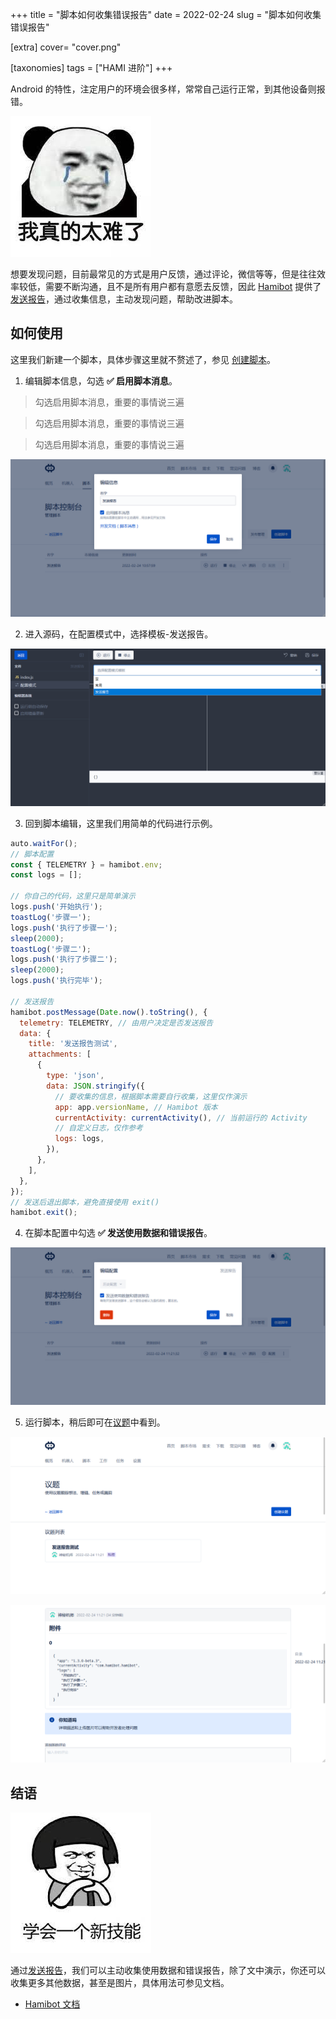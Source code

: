 +++
title = "脚本如何收集错误报告"
date = 2022-02-24
slug = "脚本如何收集错误报告"

[extra]
cover= "cover.png"

[taxonomies]
tags = ["HAMI 进阶"]
+++

Android 的特性，注定用户的环境会很多样，常常自己运行正常，到其他设备则报错。

![](tainanle.jpg)

想要发现问题，目前最常见的方式是用户反馈，通过评论，微信等等，但是往往效率较低，需要不断沟通，且不是所有用户都有意愿去反馈，因此 [Hamibot](https://hamibot.com) 提供了[发送报告](https://docs.hamibot.com/reference/hamibot#%E5%8F%91%E9%80%81%E6%8A%A5%E5%91%8A)，通过收集信息，主动发现问题，帮助改进脚本。

## 如何使用

这里我们新建一个脚本，具体步骤这里就不赘述了，参见 [创建脚本](https://docs.hamibot.com/tutorials/tutorial-create-script)。

1. 编辑脚本信息，勾选 **✅ 启用脚本消息**。

> 勾选启用脚本消息，重要的事情说三遍

> 勾选启用脚本消息，重要的事情说三遍

> 勾选启用脚本消息，重要的事情说三遍

![](Screenshot_20220224_104011.png)

2. 进入源码，在配置模式中，选择模板-发送报告。

![](Screenshot_20220224_104159.png)

3. 回到脚本编辑，这里我们用简单的代码进行示例。

```js
auto.waitFor();
// 脚本配置
const { TELEMETRY } = hamibot.env;
const logs = [];

// 你自己的代码，这里只是简单演示
logs.push('开始执行');
toastLog('步骤一');
logs.push('执行了步骤一');
sleep(2000);
toastLog('步骤二');
logs.push('执行了步骤二');
sleep(2000);
logs.push('执行完毕');

// 发送报告
hamibot.postMessage(Date.now().toString(), {
  telemetry: TELEMETRY, // 由用户决定是否发送报告
  data: {
    title: '发送报告测试',
    attachments: [
      {
        type: 'json',
        data: JSON.stringify({
          // 要收集的信息，根据脚本需要自行收集，这里仅作演示
          app: app.versionName, // Hamibot 版本
          currentActivity: currentActivity(), // 当前运行的 Activity
          // 自定义日志，仅作参考
          logs: logs,
        }),
      },
    ],
  },
});
// 发送后退出脚本，避免直接使用 exit()
hamibot.exit();
```

4. 在脚本配置中勾选 **✅ 发送使用数据和错误报告**。

![](Screenshot_20220224_104559.png)

5. 运行脚本，稍后即可在[议题](https://hamibot.com/dashboard/issues)中看到。

![](Screenshot_20220224_112250.png)

![](Screenshot_20220224_112329.png)

## 结语

![](xuehui.jpg)

通过[发送报告](https://docs.hamibot.com/reference/hamibot#%E5%8F%91%E9%80%81%E6%8A%A5%E5%91%8A)，我们可以主动收集使用数据和错误报告，除了文中演示，你还可以收集更多其他数据，甚至是图片，具体用法可参见文档。

- [Hamibot 文档](https://docs.hamibot.com/reference/hamibot#%E5%8F%91%E9%80%81%E6%8A%A5%E5%91%8A)
